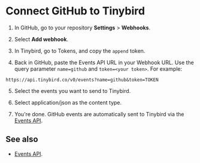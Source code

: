 # Connect GitHub to Tinybird

1. In GitHub, go to your repository **Settings** > **Webhooks**.
   
2. Select **Add webhook**.

3. In Tinybird, go to Tokens, and copy the `append` token.

4. Back in GitHub, paste the Events API URL in your Webhook URL. Use the query parameter `name=github` and `token=<your token>`. For example:

```
https://api.tinybird.co/v0/events?name=github&token=TOKEN
```

5. Select the events you want to send to Tinybird.

6. Select application/json as the content type.

7.  You're done. GitHub events are automatically sent to Tinybird via the [Events API](https://tinybird.co/docs/get-data-in/ingest-apis/events-api).
   
    
## See also

* [Events API](https://tinybird.co/docs/get-data-in/ingest-apis/events-api).
